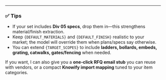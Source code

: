 ---

### ✅ Tips
- If your set includes **Div 05 specs**, drop them in—this strengthens material/finish extraction.  
- Keep `{DEFAULT_MATERIALS}` and `{DEFAULT_FINISH}` realistic to your market; the model will override them when plans/specs say otherwise.  
- You can extend `{TARGET_SCOPES}` to include **ladders, bollards, embeds, grating, catwalks, gates/fencing** when needed.

If you want, I can also give you a **one‑click RFQ email stub** you can reuse with vendors, or a compact **Knowify import mapping** tuned to your item categories. 
